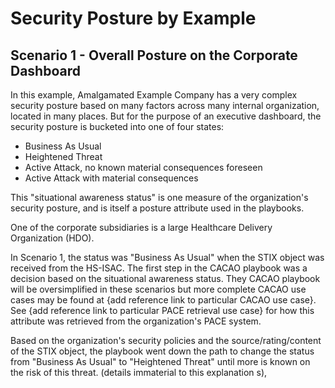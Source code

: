 # Security Posture by Example

## Scenario 1 - Overall Posture on the Corporate Dashboard
In this example, Amalgamated Example Company
has a very complex security posture based on
many factors across many internal organization,
located in many places.
But for the purpose of an executive dashboard,
the security posture is bucketed into one of four states:
- Business As Usual
- Heightened Threat
- Active Attack, no known material consequences foreseen
- Active Attack with material consequences

This "situational awareness status" is one measure of the
organization's security posture, and is itself a posture attribute
used in the playbooks.

One of the corporate subsidiaries is a large
Healthcare Delivery Organization (HDO).

In Scenario 1, the status was "Business As Usual"
when the STIX object was received from the HS-ISAC.
The first step in the CACAO playbook was a decision
based on the situational awareness status.
They CACAO playbook will be oversimplified in these
scenarios but more complete CACAO use cases may be found
at {add reference link to particular CACAO use case}.
See {add reference link to particular PACE retrieval use case}
for how this attribute was retrieved from the organization's
PACE system.

Based on the organization's security policies and the
source/rating/content of the STIX object,
the playbook went down the path to change the status
from "Business As Usual" to "Heightened Threat"
until more is known on the risk of this threat.
(details immaterial to this explanation s),
